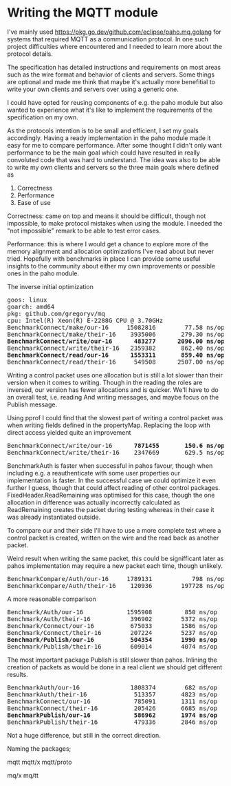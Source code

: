 # Writing the MQTT module

I've mainly used
https://pkg.go.dev/github.com/eclipse/paho.mq.golang for systems
that required MQTT as a communication protocol. In one such project
difficulties where encountered and I needed to learn more about the
protocol details.

The specification has detailed instructions and requirements on most
areas such as the wire format and behavior of clients and
servers. Some things are optional and made me think that maybe it's
actually more benefitial to write your own clients and servers over
using a generic one. 

I could have opted for reusing components of e.g. the paho module but
also wanted to experience what it's like to implement the requirements
of the specification on my own.

As the protocols intention is to be small and efficient, I set my
goals accordingly. Having a ready implementation in the paho module
made it easy for me to compare performance. After some thought I
didn't only want performance to be the main goal which could have
resulted in really convoluted code that was hard to understand.
The idea was also to be able to write my own clients and servers so
the three main goals where defined as

1. Correctness
2. Performance
3. Ease of use

Correctness: came on top and means it should be difficult, though not
impossible, to make protocol mistakes when using the module. I needed
the "not impossible" remark to be able to test error cases.

Performance: this is where I would get a chance to explore more of the
memory alignment and allocation optimizations I've read about but
never tried. Hopefully with benchmarks in place I can provide some
useful insights to the community about either my own improvements or
possible ones in the paho module.



The inverse initial optimization

<pre>
goos: linux
goarch: amd64
pkg: github.com/gregoryv/mq
cpu: Intel(R) Xeon(R) E-2288G CPU @ 3.70GHz
BenchmarkConnect/make/our-16     15082816        77.58 ns/op      24 B/op       3 allocs/op
BenchmarkConnect/make/their-16    3935006       279.30 ns/op     512 B/op       5 allocs/op
<b>BenchmarkConnect/write/our-16      483277      2096.00 ns/op      48 B/op       1 allocs/op</b>
BenchmarkConnect/write/their-16   2359382       862.40 ns/op     368 B/op      10 allocs/op
<b>BenchmarkConnect/read/our-16      1553311       859.40 ns/op     440 B/op       8 allocs/op</b>
BenchmarkConnect/read/their-16     549508      2507.00 ns/op    3288 B/op      24 allocs/op
</pre>

Writing a control packet uses one allocation but is still a lot slower
than their version when it comes to writing. Though in the reading the
roles are inversed, our version has fewer allocations and is quicker.
We'll have to do an overall test, i.e. reading And writing messages,
and maybe focus on the Publish message.


Using pprof I could find that the slowest part of writing a control
packet was when writing fields defined in the propertyMap. Replacing
the loop with direct access yielded quite an improvement

<pre>
BenchmarkConnect/write/our-16      <b>7871455       150.6 ns/op</b>      48 B/op       1 allocs/op
BenchmarkConnect/write/their-16    2347669       629.5 ns/op     368 B/op      10 allocs/op
</pre>


BenchmarkAuth is faster when successful in pahos favour, though when
including e.g. a reauthenticate with some user properties our
implementation is faster. In the successful case we could optimize it
even further I guess, though that could affect reading of other
control packages. FixedHeader.ReadRemaining was optimised for this
case, though the one allocation in difference was actually incorrectly
calculated as ReadRemaining creates the packet during testing whereas
in their case it was already instantiated outside.

To compare our and their side I'll have to use a more complete test
where a control packet is created, written on the wire and the read
back as another packet.

Weird result when writing the same packet, this could be signifficant
later as pahos implementation may require a new packet each time,
though unlikely.

<pre>
BenchmarkCompare/Auth/our-16     1789131           798 ns/op       232 B/op   16 allocs/op
BenchmarkCompare/Auth/their-16    120936        197728 ns/op   1063672 B/op   22 allocs/op
</pre>


A more reasonable comparison

<pre>
Benchmark/Auth/our-16            1595908         850 ns/op       296 B/op     18 allocs/op
Benchmark/Auth/their-16           396902        5372 ns/op      4208 B/op     43 allocs/op
Benchmark/Connect/our-16          675033        1586 ns/op       880 B/op     16 allocs/op
Benchmark/Connect/their-16        207224        5237 ns/op      5552 B/op     50 allocs/op
<b>Benchmark/Publish/our-16          504354        1990 ns/op       880 B/op     32 allocs/op</b>
Benchmark/Publish/their-16        609014        4074 ns/op      4064 B/op     41 allocs/op
</pre>

The most important package Publish is still slower than
pahos. Inlining the creation of packets as would be done in a real
client we should get different results.

<pre>
BenchmarkAuth/our-16              1808374        682 ns/op      264 B/op      17 allocs/op
BenchmarkAuth/their-16             513357       4823 ns/op     4208 B/op      43 allocs/op
BenchmarkConnect/our-16            785091       1311 ns/op      880 B/op      16 allocs/op
BenchmarkConnect/their-16          205426       6685 ns/op     5552 B/op      50 allocs/op
<b>BenchmarkPublish/our-16            586962       1974 ns/op      688 B/op      31 allocs/op</b>
BenchmarkPublish/their-16          479336       2846 ns/op     4064 B/op      41 allocs/op
</pre>

Not a huge difference, but still in the correct direction.


Naming the packages;

mqtt
mqtt/x
mqtt/proto

mq/x
mq/tt

